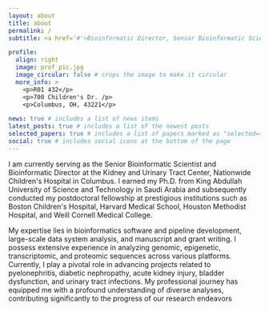 ```yaml
---
layout: about
title: about
permalink: /
subtitle: <a href='#'>Bioinformatic Director, Senior Bioinformatic Scientist</a>. </p> Kidney and Urinary Tract Center. Nationwide Children's Hospital, Columbus, OH, USA.

profile:
  align: right
  image: prof_pic.jpg
  image_circular: false # crops the image to make it circular
  more_info: >
    <p>R01 432</p>
    <p>700 Children's Dr. /p>
    <p>Columbus, OH, 43221</p>

news: true # includes a list of news items
latest_posts: true # includes a list of the newest posts
selected_papers: true # includes a list of papers marked as "selected={true}"
social: true # includes social icons at the bottom of the page
---
```


I am currently serving as the Senior Bioinformatic Scientist and Bioinformatic Director at the Kidney and Urinary Tract Center, Nationwide Children's Hospital in Columbus. I earned my Ph.D. from King Abdullah University of Science and Technology in Saudi Arabia and subsequently conducted my postdoctoral fellowship at prestigious institutions such as Boston Children's Hospital, Harvard Medical School, Houston Methodist Hospital, and Weill Cornell Medical College. 

My expertise lies in bioinformatics software and pipeline development, large-scale data system analysis, and manuscript and grant writing. I possess extensive experience in analyzing genomic, epigenetic, transcriptomic, and proteomic sequences across various platforms. Currently, I play a pivotal role in advancing projects related to pyelonephritis, diabetic nephropathy, acute kidney injury, bladder dysfunction, and urinary tract infections. My professional journey has equipped me with a profound understanding of diverse analyses, contributing significantly to the progress of our research endeavors 